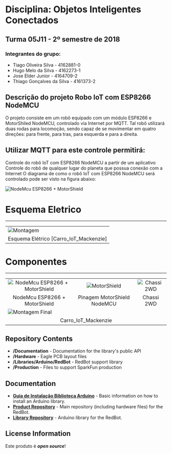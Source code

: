 # Disciplina: Objetos Inteligentes Conectados
## Turma 05J11 - 2º semestre de 2018

### Integrantes do grupo:

* Tiago Oliveira Silva      - 4162881-0
* Hugo Melo da Silva        - 4162273-1
* Jose Elder Junior         - 4164709-2
* Thiago Gonçalves da Silva - 4161373-2


## Descrição do projeto Robo IoT com ESP8266 NodeMCU
O projeto consiste em um robô equipado com um módulo ESP8266  e MotorShiled NodeMCU, controlado via Internet por MQTT. Tal robô utilizará duas rodas para locomoção, sendo capaz de se movimentar em quatro direções: para frente, para tras, para esquerda e para a direita. 


## Utilizar MQTT para este controle permitirá:

Controle do robô IoT com ESP8266 NodeMCU a partir de um aplicativo
Controle do robô de qualquer lugar do planeta que possua conexão com a Internet
O diagrama de como o robô IoT com ESP8266 NodeMCU será controlado pode ser visto na figura abaixo:

<img class=" aligncenter wp-image-5141" title="NodeMcu ESP8266 + MotorShield " src="https://uploads.filipeflop.com/2016/08/DiagramaRoboIoT.jpg">
  
# Esquema Eletrico
------------------
<table class="table table-hover table-striped table-bordered" > 
  <tr>
    <td>
       <img class=" alingcenter wp-image-5141" title="Montagem" src="https://raw.githubusercontent.com/Tiagooliveirasilva/Carro_IoT_Mack/master/Esquema_Eletrico/EsquemaEletrico.jpg">
    </td>
  </tr>
  <tr aling="center">
    <td> Esquema Elétrico [Carro_IoT_Mackenzie]  </td>
  </tr>
</table>


# Componentes
--------------
<table class="table table-hover table-striped table-bordered">
  <tr align="center">
   <td> <img class=" aligncenter wp-image-5141" title="NodeMcu ESP8266 + MotorShield" src="https://cdn.awsli.com.br/600x700/78/78150/produto/5484377/f6630d94d0.jpg">
   </td>  
   <td>  
      <img class=" aligncenter wp-image-5141" title="MotorShield NodeMCU" src="https://uploads.filipeflop.com/2017/07/6WL46.jpg"        alt="MotorShield">
</td>  
 <td>
   <img class=" aligncenter wp-image-5141" title="Kit Chassi 2WD" src="https://images.tcdn.com.br/img/img_prod/557243/kit_chassi_2wd_smart_robo_para_arduino_74_2_20170524163019.png" alt="Chassi 2WD">
  </td>
    
    
 <tr align="center">
    <td>NodeMcu ESP8266 + MotorShield </td>
    <td>Pinagem MotorShield NodeMCU</td>
    <td>Chassi 2WD </td> 
  </tr>
</tr>

<tr aling="Center">
  <td>
     <img class=" aligncenter wp-image-5141" title="Montagem Final"        src="http://www.smartarduino.com/upfiles/card/resize_1431746175.jpg" alt="Montagem Final">
  </td>
</tr>

<tr align="center">
    <td colspan="3" >Carro_IoT_Mackenzie </td> 
  </tr>
</tr>

</table>





Repository Contents
-------------------

* **/Documentation** - Documentation for the library's public API
* **/Hardware** - Eagle PCB layout files
* **/Libraries/Arduino/RedBot** - RedBot support library
* **/Production** - Files to support SparkFun production

Documentation
--------------

* **[Guia de Instalação Biblioteca Arduino](https://learn.sparkfun.com/tutorials/installing-an-arduino-library)** - Basic information on how to install an Arduino library.
* **[Product Repository](https://github.com/sparkfun/RedBot)** - Main repository (including hardware files) for the RedBot.
* **[Library Repository](https://github.com/sparkfun/SparkFun_Redbot_Arduino_Library)** - Arduino library for the RedBot.

License Information
-------------------

Este produto é  _**open source**_! 


